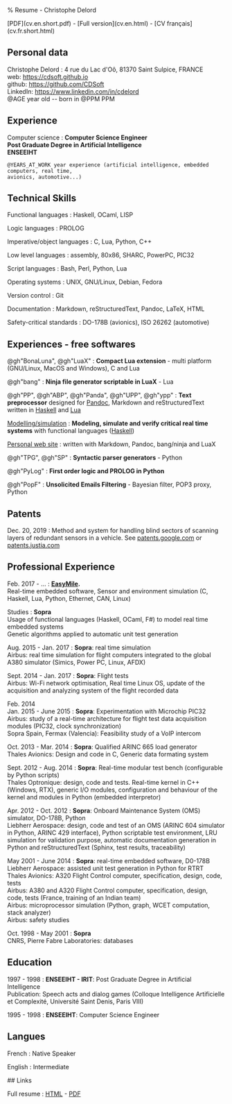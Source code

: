 % Resume - Christophe Delord

<div class=screen-only>[PDF](cv.en.short.pdf) - [Full version](cv.en.html) - [CV français](cv.fr.short.html)</div>

## Personal data

Christophe Delord
:   4 rue du Lac d'Oô, 81370 Saint Sulpice, FRANCE <br>
    web: <https://cdsoft.github.io> <br>
    github: <https://github.com/CDSoft> <br>
    LinkedIn: <https://www.linkedin.com/in/cdelord> <br>
    @AGE year old -- born in @PPM PPM

## Experience

Computer science
:   **Computer Science Engineer** <br>
    **Post Graduate Degree in Artificial Intelligence** <br>
    **ENSEEIHT**

    @YEARS_AT_WORK year experience (artificial intelligence, embedded computers, real time,
    avionics, automotive...)

## Technical Skills

Functional languages
:   Haskell, OCaml, LISP

Logic languages
:   PROLOG

Imperative/object languages
:   C, Lua, Python, C++

Low level languages
:   assembly, 80x86, SHARC, PowerPC, PIC32

Script languages
:   Bash, Perl, Python, Lua

Operating systems
:   UNIX, GNU/Linux, Debian, Fedora

Version control
:   Git

Documentation
:   Markdown, reStructuredText, Pandoc, LaTeX, HTML

Safety-critical standards
:   DO-178B (avionics), ISO 26262 (automotive)

## Experiences - free softwares

@gh"BonaLuna", @gh"LuaX"
:   **Compact Lua extension** - multi platform (GNU/Linux, MacOS and Windows), C and Lua

@gh"bang"
:   **Ninja file generator scriptable in LuaX** - Lua

@gh"PP", @gh"ABP", @gh"Panda", @gh"UPP", @gh"ypp"
:   **Text preprocessor** designed for [Pandoc](http://pandoc.org), Markdown and reStructuredText written in [Haskell](https://haskell.org) and [Lua](https://www.lua.org)

[Modelling/simulation](http://christophe.delord.fr/fun)
:   **Modeling, simulate and verify critical real time systems** with functional languages ([Haskell](http://haskell.org))

[Personal web site](https://cdsoft.github.io)
:   written with Markdown, Pandoc, bang/ninja and LuaX

@gh"TPG", @gh"SP"
:   **Syntactic parser generators** - Python

@gh"PyLog"
:   **First order logic and PROLOG in Python**

@gh"PopF"
:   **Unsolicited Emails Filtering** - Bayesian filter, POP3 proxy, Python

## Patents

Dec. 20, 2019
:   Method and system for handling blind sectors of scanning layers of redundant sensors in a vehicle.
    See [patents.google.com](https://patents.google.com/patent/US20200200911A1/de)
    or [patents.justia.com](https://patents.justia.com/patent/10962649)

## Professional Experience

Feb. 2017 - ...
:   **[EasyMile](http://easymile.com).** <br>
    Real-time embedded software, Sensor and environment simulation (C, Haskell, Lua, Python, Ethernet, CAN, Linux)

Studies
:   **Sopra** <br>
    Usage of functional languages (Haskell, OCaml, F#) to model real time embedded systems <br>
    Genetic algorithms applied to automatic unit test generation

Aug. 2015 - Jan. 2017
:   **Sopra**: real time simulation <br>
    Airbus: real time simulation for flight computers integrated to the global A380 simulator (Simics, Power PC, Linux, AFDX)

Sept. 2014 - Jan. 2017
:   **Sopra**: Flight tests <br>
    Airbus: Wi-Fi network optimisation, Real time Linux OS, update of the acquisition and analyzing system of the flight recorded data

Feb. 2014 <br> Jan. 2015 - June 2015
:   **Sopra**: Experimentation with Microchip PIC32 <br>
    Airbus: study of a real-time architecture for flight test data acquisition modules (PIC32, clock synchronization) <br>
    Sopra Spain, Fermax (Valencia): Feasibility study of a VoIP intercom

Oct. 2013 - Mar. 2014
:   **Sopra**: Qualified ARINC 665 load generator <br>
    Thales Avionics: Design and code in C, Generic data formating system

Sept. 2012 - Aug. 2014
:   **Sopra**: Real-time modular test bench (configurable by Python scripts) <br>
    Thales Optronique: design, code and tests. Real-time kernel in C++ (Windows, RTX), generic I/O modules, configuration and behaviour of the kernel and modules in Python (embedded interpretor)

Apr. 2012 - Oct. 2012
:   **Sopra**: Onboard Maintenance System (OMS) simulator, DO-178B, Python <br>
    Liebherr Aerospace: design, code and test of an OMS (ARINC 604 simulator in Python, ARINC 429 interface), Python scriptable test environment, LRU simulation for validation purpose, automatic documentation generation in Python and reStructuredText (Sphinx, test results, traceability)

May 2001 - June 2014
:   **Sopra**: real-time embedded software, D0-178B <br>
    Liebherr Aerospace: assisted unit test generation in Python for RTRT <br>
    Thales Avionics: A320 Flight Control computer, specification, design, code, tests <br>
    Airbus: A380 and A320 Flight Control computer, specification, design, code, tests (France, training of an Indian team) <br>
    Airbus: microprocessor simulation (Python, graph, WCET computation, stack analyzer) <br>
    Airbus: safety studies

Oct. 1998 - May 2001
:   **Sopra** <br>
    CNRS, Pierre Fabre Laboratories: databases

## Education

1997 - 1998
:   **ENSEEIHT - IRIT**: Post Graduate Degree in Artificial Intelligence <br>
    Publication: Speech acts and dialog games (Colloque Intelligence Artificielle et Complexité, Université Saint Denis, Paris VIII)

1995 - 1998
:   **ENSEEIHT**: Computer Science Engineer

## Langues

French
:   Native Speaker

English
:   Intermediate

<div class=screen-only>
## Links

Full resume
:   [HTML](cv.en.html) - [PDF](cv.en.pdf)
</div>
